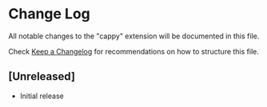 # Change Log
All notable changes to the "cappy" extension will be documented in this file.

Check [Keep a Changelog](http://keepachangelog.com/) for recommendations on how to structure this file.

## [Unreleased]
- Initial release